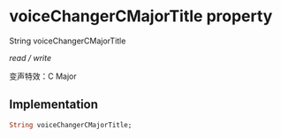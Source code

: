 


# voiceChangerCMajorTitle property







String voiceChangerCMajorTitle
  
_<span class="feature">read / write</span>_



<p>变声特效：C Major</p>



## Implementation

```dart
String voiceChangerCMajorTitle;
```







